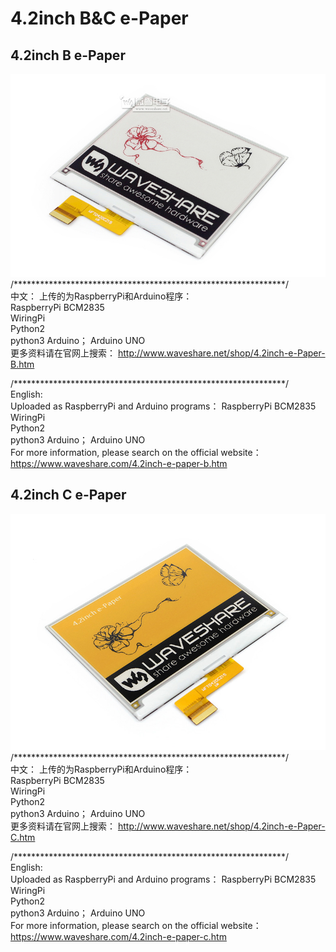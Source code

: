 ﻿# 4.2inch B&C e-Paper

## 4.2inch B e-Paper
![4.2inch-e-Paper-B-intro.JPG](4.2inch-e-paper-B-intro.JPG)
/**************************************************************/  
中文：
上传的为RaspberryPi和Arduino程序：  
RaspberryPi
    BCM2835  
    WiringPi  
    Python2  
    python3 
Arduino；
    Arduino UNO  
更多资料请在官网上搜索： 
http://www.waveshare.net/shop/4.2inch-e-Paper-B.htm

/**************************************************************/  
English:  
Uploaded as RaspberryPi and Arduino programs：
RaspberryPi
    BCM2835  
    WiringPi  
    Python2  
    python3 
Arduino；
    Arduino UNO  
For more information, please search on the official website： 
https://www.waveshare.com/4.2inch-e-paper-b.htm

## 4.2inch C e-Paper
![4.2inch-e-Paper-C-intro.JPG](4.2inch-e-paper-C-intro.JPG)
/**************************************************************/  
中文：
上传的为RaspberryPi和Arduino程序：  
RaspberryPi
    BCM2835  
    WiringPi  
    Python2  
    python3 
Arduino；
    Arduino UNO  
更多资料请在官网上搜索： 
http://www.waveshare.net/shop/4.2inch-e-Paper-C.htm

/**************************************************************/  
English:  
Uploaded as RaspberryPi and Arduino programs：
RaspberryPi
    BCM2835  
    WiringPi  
    Python2  
    python3 
Arduino；
    Arduino UNO  
For more information, please search on the official website： 
https://www.waveshare.com/4.2inch-e-paper-c.htm
